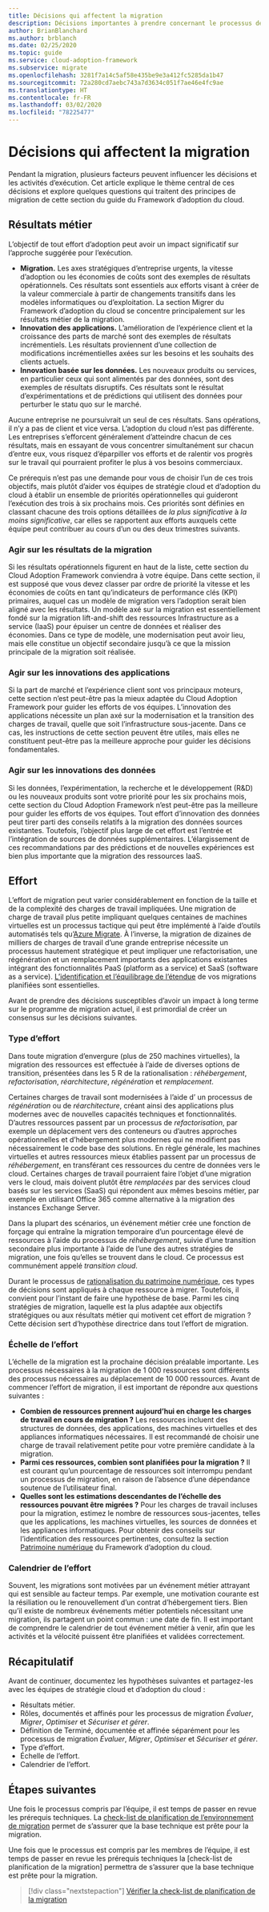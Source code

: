 ```yaml
---
title: Décisions qui affectent la migration
description: Décisions importantes à prendre concernant le processus de migration.
author: BrianBlanchard
ms.author: brblanch
ms.date: 02/25/2020
ms.topic: guide
ms.service: cloud-adoption-framework
ms.subservice: migrate
ms.openlocfilehash: 3281f7a14c5af58e435be9e3a412fc5285da1b47
ms.sourcegitcommit: 72a280cd7aebc743a7d3634c051f7ae46e4fc9ae
ms.translationtype: HT
ms.contentlocale: fr-FR
ms.lasthandoff: 03/02/2020
ms.locfileid: "78225477"
---
```

<!-- cSpell:ignore migrateable -->

# <a name="decisions-that-affect-migration"></a>Décisions qui affectent la migration

Pendant la migration, plusieurs facteurs peuvent influencer les décisions et les activités d’exécution. Cet article explique le thème central de ces décisions et explore quelques questions qui traitent des principes de migration de cette section du guide du Framework d’adoption du cloud.

## <a name="business-outcomes"></a>Résultats métier

L’objectif de tout effort d’adoption peut avoir un impact significatif sur l’approche suggérée pour l’exécution.

- **Migration.** Les axes stratégiques d’entreprise urgents, la vitesse d’adoption ou les économies de coûts sont des exemples de résultats opérationnels. Ces résultats sont essentiels aux efforts visant à créer de la valeur commerciale à partir de changements transitifs dans les modèles informatiques ou d’exploitation. La section Migrer du Framework d’adoption du cloud se concentre principalement sur les résultats métier de la migration.
- **Innovation des applications.** L’amélioration de l’expérience client et la croissance des parts de marché sont des exemples de résultats incrémentiels. Les résultats proviennent d’une collection de modifications incrémentielles axées sur les besoins et les souhaits des clients actuels.
- **Innovation basée sur les données.** Les nouveaux produits ou services, en particulier ceux qui sont alimentés par des données, sont des exemples de résultats disruptifs. Ces résultats sont le résultat d’expérimentations et de prédictions qui utilisent des données pour perturber le statu quo sur le marché.

Aucune entreprise ne poursuivrait un seul de ces résultats. Sans opérations, il n’y a pas de client et vice versa. L’adoption du cloud n’est pas différente. Les entreprises s’efforcent généralement d’atteindre chacun de ces résultats, mais en essayant de vous concentrer simultanément sur chacun d’entre eux, vous risquez d’éparpiller vos efforts et de ralentir vos progrès sur le travail qui pourraient profiter le plus à vos besoins commerciaux.

Ce prérequis n’est pas une demande pour vous de choisir l’un de ces trois objectifs, mais plutôt d’aider vos équipes de stratégie cloud et d’adoption du cloud à établir un ensemble de priorités opérationnelles qui guideront l’exécution des trois à six prochains mois. Ces priorités sont définies en classant chacune des trois options détaillées de *la plus significative* à *la moins significative*, car elles se rapportent aux efforts auxquels cette équipe peut contribuer au cours d’un ou des deux trimestres suivants.

### <a name="act-on-migration-outcomes"></a>Agir sur les résultats de la migration

Si les résultats opérationnels figurent en haut de la liste, cette section du Cloud Adoption Framework conviendra à votre équipe. Dans cette section, il est supposé que vous devez classer par ordre de priorité la vitesse et les économies de coûts en tant qu’indicateurs de performance clés (KPI) primaires, auquel cas un modèle de migration vers l’adoption serait bien aligné avec les résultats. Un modèle axé sur la migration est essentiellement fondé sur la migration lift-and-shift des ressources Infrastructure as a service (IaaS) pour épuiser un centre de données et réaliser des économies. Dans ce type de modèle, une modernisation peut avoir lieu, mais elle constitue un objectif secondaire jusqu’à ce que la mission principale de la migration soit réalisée.

### <a name="act-on-application-innovations"></a>Agir sur les innovations des applications

Si la part de marché et l’expérience client sont vos principaux moteurs, cette section n’est peut-être pas la mieux adaptée du Cloud Adoption Framework pour guider les efforts de vos équipes. L’innovation des applications nécessite un plan axé sur la modernisation et la transition des charges de travail, quelle que soit l’infrastructure sous-jacente. Dans ce cas, les instructions de cette section peuvent être utiles, mais elles ne constituent peut-être pas la meilleure approche pour guider les décisions fondamentales.

### <a name="act-on-data-innovations"></a>Agir sur les innovations des données

Si les données, l’expérimentation, la recherche et le développement (R&D) ou les nouveaux produits sont votre priorité pour les six prochains mois, cette section du Cloud Adoption Framework n’est peut-être pas la meilleure pour guider les efforts de vos équipes. Tout effort d’innovation des données peut tirer parti des conseils relatifs à la migration des données sources existantes. Toutefois, l’objectif plus large de cet effort est l’entrée et l’intégration de sources de données supplémentaires. L’élargissement de ces recommandations par des prédictions et de nouvelles expériences est bien plus importante que la migration des ressources IaaS.

## <a name="effort"></a>Effort

L’effort de migration peut varier considérablement en fonction de la taille et de la complexité des charges de travail impliquées. Une migration de charge de travail plus petite impliquant quelques centaines de machines virtuelles est un processus tactique qui peut être implémenté à l’aide d’outils automatisés tels qu’[Azure Migrate](https://docs.microsoft.com/azure/migrate/migrate-overview). À l’inverse, la migration de dizaines de milliers de charges de travail d’une grande entreprise nécessite un processus hautement stratégique et peut impliquer une refactorisation, une régénération et un remplacement importants des applications existantes intégrant des fonctionnalités PaaS (platform as a service) et SaaS (software as a service). [L’identification et l’équilibrage de l’étendue](../../../strategy/balance-the-portfolio.md) de vos migrations planifiées sont essentielles.

Avant de prendre des décisions susceptibles d’avoir un impact à long terme sur le programme de migration actuel, il est primordial de créer un consensus sur les décisions suivantes.

### <a name="effort-type"></a>Type d’effort

Dans toute migration d’envergure (plus de 250 machines virtuelles), la migration des ressources est effectuée à l’aide de diverses options de transition, présentées dans les 5 R de la rationalisation : *réhébergement*, *refactorisation*, *réarchitecture*, *régénération* et *remplacement*.

Certaines charges de travail sont modernisées à l’aide d’ un processus de *régénération* ou de *réarchitecture*, créant ainsi des applications plus modernes avec de nouvelles capacités techniques et fonctionnalités. D’autres ressources passent par un processus de *refactorisation*, par exemple un déplacement vers des conteneurs ou d’autres approches opérationnelles et d’hébergement plus modernes qui ne modifient pas nécessairement le code base des solutions. En règle générale, les machines virtuelles et autres ressources mieux établies passent par un processus de *réhébergement*, en transférant ces ressources du centre de données vers le cloud. Certaines charges de travail pourraient faire l’objet d’une migration vers le cloud, mais doivent plutôt être *remplacées* par des services cloud basés sur les services (SaaS) qui répondent aux mêmes besoins métier, par exemple en utilisant Office 365 comme alternative à la migration des instances Exchange Server.

Dans la plupart des scénarios, un événement métier crée une fonction de forçage qui entraîne la migration temporaire d’un pourcentage élevé de ressources à l’aide du processus de *réhébergement*, suivie d’une transition secondaire plus importante à l’aide de l’une des autres stratégies de migration, une fois qu’elles se trouvent dans le cloud. Ce processus est communément appelé *transition cloud*.

Durant le processus de [rationalisation du patrimoine numérique](../../../digital-estate/calculate.md), ces types de décisions sont appliqués à chaque ressource à migrer. Toutefois, il convient pour l’instant de faire une hypothèse de base. Parmi les cinq stratégies de migration, laquelle est la plus adaptée aux objectifs stratégiques ou aux résultats métier qui motivent cet effort de migration ? Cette décision sert d’hypothèse directrice dans tout l’effort de migration.

### <a name="effort-scale"></a>Échelle de l’effort

L’échelle de la migration est la prochaine décision préalable importante. Les processus nécessaires à la migration de 1 000 ressources sont différents des processus nécessaires au déplacement de 10 000 ressources. Avant de commencer l’effort de migration, il est important de répondre aux questions suivantes :

- **Combien de ressources prennent aujourd’hui en charge les charges de travail en cours de migration ?** Les ressources incluent des structures de données, des applications, des machines virtuelles et des appliances informatiques nécessaires. Il est recommandé de choisir une charge de travail relativement petite pour votre première candidate à la migration.
- **Parmi ces ressources, combien sont planifiées pour la migration ?** Il est courant qu’un pourcentage de ressources soit interrompu pendant un processus de migration, en raison de l’absence d’une dépendance soutenue de l’utilisateur final.
- **Quelles sont les estimations descendantes de l’échelle des ressources pouvant être migrées ?** Pour les charges de travail incluses pour la migration, estimez le nombre de ressources sous-jacentes, telles que les applications, les machines virtuelles, les sources de données et les appliances informatiques. Pour obtenir des conseils sur l’identification des ressources pertinentes, consultez la section [Patrimoine numérique](../../../digital-estate/index.md) du Framework d’adoption du cloud.

### <a name="effort-timing"></a>Calendrier de l’effort

Souvent, les migrations sont motivées par un événement métier attrayant qui est sensible au facteur temps. Par exemple, une motivation courante est la résiliation ou le renouvellement d’un contrat d’hébergement tiers. Bien qu’il existe de nombreux événements métier potentiels nécessitant une migration, ils partagent un point commun : une date de fin. Il est important de comprendre le calendrier de tout événement métier à venir, afin que les activités et la vélocité puissent être planifiées et validées correctement.

## <a name="recap"></a>Récapitulatif

Avant de continuer, documentez les hypothèses suivantes et partagez-les avec les équipes de stratégie cloud et d’adoption du cloud :

- Résultats métier.
- Rôles, documentés et affinés pour les processus de migration *Évaluer*, *Migrer*, *Optimiser* et *Sécuriser et gérer*.
- Définition de Terminé, documentée et affinée séparément pour les processus de migration *Évaluer*, *Migrer*, *Optimiser* et *Sécuriser et gérer*.
- Type d’effort.
- Échelle de l’effort.
- Calendrier de l’effort.

## <a name="next-steps"></a>Étapes suivantes

Une fois le processus compris par l’équipe, il est temps de passer en revue les prérequis techniques. La [check-list de planification de l’environnement de migration](./planning-checklist.md) permet de s’assurer que la base technique est prête pour la migration.

Une fois que le processus est compris par les membres de l’équipe, il est temps de passer en revue les prérequis techniques la [check-list de planification de la migration] permettra de s’assurer que la base technique est prête pour la migration.

> [!div class="nextstepaction"]
> [Vérifier la check-list de planification de la migration](./planning-checklist.md)
